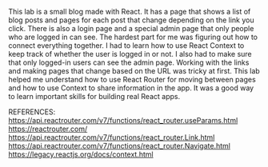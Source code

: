 This lab is a small blog made with React. It has a page that shows a list of blog posts and pages for each post that change depending on the link you click. There is also a login page and a special admin page that only people who are logged in can see.
The hardest part for me was figuring out how to connect everything together. I had to learn how to use React Context to keep track of whether the user is logged in or not. I also had to make sure that only logged-in users can see the admin page. Working with the links and making pages that change based on the URL was tricky at first.
This lab helped me understand how to use React Router for moving between pages and how to use Context to share information in the app. It was a good way to learn important skills for building real React apps.

REFERENCES:
https://api.reactrouter.com/v7/functions/react_router.useParams.html   
https://reactrouter.com/   
https://api.reactrouter.com/v7/functions/react_router.Link.html   
https://api.reactrouter.com/v7/functions/react_router.Navigate.html   
https://legacy.reactjs.org/docs/context.html   